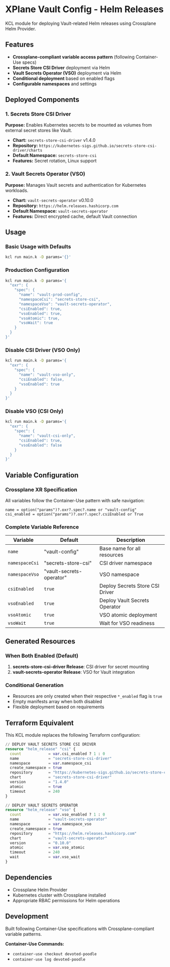 # XPlane Vault Config - Helm Releases

KCL module for deploying Vault-related Helm releases using Crossplane Helm Provider.

## Features

- **Crossplane-compliant variable access pattern** (following Container-Use specs)
- **Secrets Store CSI Driver** deployment via Helm
- **Vault Secrets Operator (VSO)** deployment via Helm
- **Conditional deployment** based on enabled flags
- **Configurable namespaces** and settings

## Deployed Components

### 1. Secrets Store CSI Driver
**Purpose:** Enables Kubernetes secrets to be mounted as volumes from external secret stores like Vault.

- **Chart:** `secrets-store-csi-driver` v1.4.0
- **Repository:** `https://kubernetes-sigs.github.io/secrets-store-csi-driver/charts`
- **Default Namespace:** `secrets-store-csi`
- **Features:** Secret rotation, Linux support

### 2. Vault Secrets Operator (VSO)
**Purpose:** Manages Vault secrets and authentication for Kubernetes workloads.

- **Chart:** `vault-secrets-operator` v0.10.0
- **Repository:** `https://helm.releases.hashicorp.com`
- **Default Namespace:** `vault-secrets-operator`
- **Features:** Direct encrypted cache, default Vault connection

## Usage

### Basic Usage with Defaults

```bash
kcl run main.k -D params='{}'
```

### Production Configuration

```bash
kcl run main.k -D params='{
  "oxr": {
    "spec": {
      "name": "vault-prod-config",
      "namespaceCsi": "secrets-store-csi",
      "namespaceVso": "vault-secrets-operator",
      "csiEnabled": true,
      "vsoEnabled": true,
      "vsoAtomic": true,
      "vsoWait": true
    }
  }
}'
```

### Disable CSI Driver (VSO Only)

```bash
kcl run main.k -D params='{
  "oxr": {
    "spec": {
      "name": "vault-vso-only",
      "csiEnabled": false,
      "vsoEnabled": true
    }
  }
}'
```

### Disable VSO (CSI Only)

```bash
kcl run main.k -D params='{
  "oxr": {
    "spec": {
      "name": "vault-csi-only",
      "csiEnabled": true,
      "vsoEnabled": false
    }
  }
}'
```

## Variable Configuration

### Crossplane XR Specification

All variables follow the Container-Use pattern with safe navigation:

```kcl
name = option("params")?.oxr?.spec?.name or "vault-config"
csi_enabled = option("params")?.oxr?.spec?.csiEnabled or True
```

### Complete Variable Reference

| Variable | Default | Description |
|----------|---------|-------------|
| `name` | "vault-config" | Base name for all resources |
| `namespaceCsi` | "secrets-store-csi" | CSI driver namespace |
| `namespaceVso` | "vault-secrets-operator" | VSO namespace |
| `csiEnabled` | `true` | Deploy Secrets Store CSI Driver |
| `vsoEnabled` | `true` | Deploy Vault Secrets Operator |
| `vsoAtomic` | `true` | VSO atomic deployment |
| `vsoWait` | `true` | Wait for VSO readiness |

## Generated Resources

### When Both Enabled (Default)
1. **secrets-store-csi-driver Release**: CSI driver for secret mounting
2. **vault-secrets-operator Release**: VSO for Vault integration

### Conditional Generation
- Resources are only created when their respective `*_enabled` flag is `true`
- Empty manifests array when both disabled
- Flexible deployment based on requirements

## Terraform Equivalent

This KCL module replaces the following Terraform configuration:

```tf
// DEPLOY VAULT SECRETS STORE CSI DRIVER
resource "helm_release" "csi" {
  count            = var.csi_enabled ? 1 : 0
  name             = "secrets-store-csi-driver"
  namespace        = var.namespace_csi
  create_namespace = true
  repository       = "https://kubernetes-sigs.github.io/secrets-store-csi-driver/charts"
  chart            = "secrets-store-csi-driver"
  version          = "1.4.0"
  atomic           = true
  timeout          = 240
}

// DEPLOY VAULT SECRETS OPERATOR
resource "helm_release" "vso" {
  count            = var.vso_enabled ? 1 : 0
  name             = "vault-secrets-operator"
  namespace        = var.namespace_vso
  create_namespace = true
  repository       = "https://helm.releases.hashicorp.com"
  chart            = "vault-secrets-operator"
  version          = "0.10.0"
  atomic           = var.vso_atomic
  timeout          = 240
  wait             = var.vso_wait
}
```

## Dependencies

- Crossplane Helm Provider
- Kubernetes cluster with Crossplane installed
- Appropriate RBAC permissions for Helm operations

## Development

Built following Container-Use specifications with Crossplane-compliant variable patterns.

**Container-Use Commands:**
- `container-use checkout devoted-poodle`
- `container-use log devoted-poodle`
